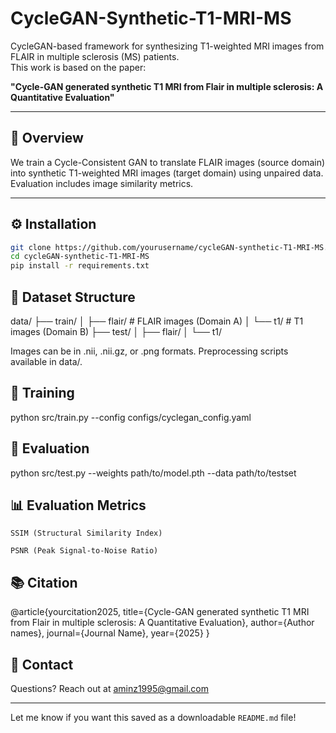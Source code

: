 # CycleGAN-Synthetic-T1-MRI-MS

CycleGAN-based framework for synthesizing T1-weighted MRI images from FLAIR in multiple sclerosis (MS) patients.  
This work is based on the paper:

**"Cycle-GAN generated synthetic T1 MRI from Flair in multiple sclerosis: A Quantitative Evaluation"**

---

## 🧠 Overview

We train a Cycle-Consistent GAN to translate FLAIR images (source domain) into synthetic T1-weighted MRI images (target domain) using unpaired data.  
Evaluation includes image similarity metrics.

---

## ⚙️ Installation

```bash
git clone https://github.com/yourusername/cycleGAN-synthetic-T1-MRI-MS.git
cd cycleGAN-synthetic-T1-MRI-MS
pip install -r requirements.txt
```

## 📂 Dataset Structure

data/
├── train/
│   ├── flair/        # FLAIR images (Domain A)
│   └── t1/           # T1 images (Domain B)
├── test/
│   ├── flair/
│   └── t1/

Images can be in .nii, .nii.gz, or .png formats.
Preprocessing scripts available in data/.


## 🚀 Training

python src/train.py --config configs/cyclegan_config.yaml

## 🧪 Evaluation

python src/test.py --weights path/to/model.pth --data path/to/testset


## 📊 Evaluation Metrics

    SSIM (Structural Similarity Index)

    PSNR (Peak Signal-to-Noise Ratio)


## 📚 Citation

@article{yourcitation2025,
  title={Cycle-GAN generated synthetic T1 MRI from Flair in multiple sclerosis: A Quantitative Evaluation},
  author={Author names},
  journal={Journal Name},
  year={2025}
}

## 📧 Contact

Questions? Reach out at aminz1995@gmail.com


---

Let me know if you want this saved as a downloadable `README.md` file!

